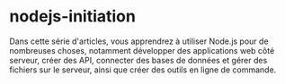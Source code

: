 # nodejs-initiation

Dans cette série d'articles, vous apprendrez à utiliser Node.js pour de nombreuses choses, notamment développer des applications web côté serveur, créer des API, connecter des bases de données et gérer des fichiers sur le serveur, ainsi que créer des outils en ligne de commande.
